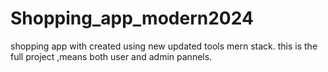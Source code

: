# Shopping_app_modern2024
shopping app with created using new updated tools mern stack. this is the full project ,means both user and admin pannels.
